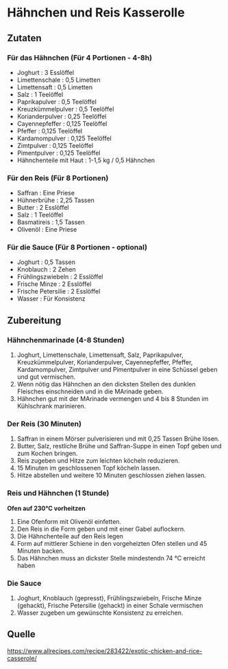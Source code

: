 # Hähnchen und Reis Kasserolle

## Zutaten

### Für das Hähnchen (Für 4 Portionen - 4-8h)

+ Joghurt : 3 Esslöffel
+ Limettenschale : 0,5 Limetten
+ Limettensaft : 0,5 Limetten
+ Salz : 1 Teelöffel
+ Paprikapulver : 0,5 Teelöffel
+ Kreuzkümmelpulver : 0,5 Teelöffel
+ Korianderpulver : 0,25 Teelöffel
+ Cayennepfeffer : 0,125 Teelöffel
+ Pfeffer : 0,125 Teelöffel
+ Kardamompulver : 0,125 Teelöffel
+ Zimtpulver : 0,125 Teelöffel
+ Pimentpulver : 0,125 Teelöffel
+ Hähnchenteile mit Haut : 1-1,5 kg / 0,5 Hähnchen

### Für den Reis (Für 8 Portionen)

+ Saffran : Eine Priese
+ Hühnerbrühe : 2,25 Tassen
+ Butter : 2 Esslöffel
+ Salz : 1 Teelöffel
+ Basmatireis : 1,5 Tassen
+ Olivenöl : Eine Priese

### Für die Sauce (Für 8 Portionen - optional)

+ Joghurt : 0,5 Tassen
+ Knoblauch : 2 Zehen
+ Frühlingszwiebeln : 2 Esslöffel
+ Frische Minze : 2 Esslöffel
+ Frische Petersilie : 2 Esslöffel
+ Wasser : Für Konsistenz

## Zubereitung

### Hähnchenmarinade (4-8 Stunden)

1. Joghurt, Limettenschale, Limettensaft, Salz, Paprikapulver, Kreuzkümmelpulver, Korianderpulver, Cayennepfeffer, Pfeffer, Kardamompulver, Zimtpulver und Pimentpulver in eine Schüssel geben und gut vermischen.
2. Wenn nötig das Hähnchen an den dicksten Stellen des dunklen Fleisches einschneiden und in die MArinade geben.
3. Hähnchen gut mit der MArinade vermengen und 4 bis 8 Stunden im Kühlschrank marinieren.

### Der Reis (30 Minuten)

1. Saffran in einem Mörser pulverisieren und mit 0,25 Tassen Brühe lösen.
2. Butter, Salz, restliche Brühe und Saffran-Suppe in einen Topf geben und zum Kochen bringen.
3. Reis zugeben und Hitze zum leichten köcheln reduzieren.
4. 15 Minuten im geschlossenen Topf köcheln lassen.
5. Hitze abstellen und weitere 10 Minuten geschlossen ziehen lassen.

### Reis und Hähnchen (1 Stunde)

**Ofen auf 230°C vorheitzen**

1. Eine Ofenform mit Olivenöl einfetten.
2. Den Reis in die Form geben und mit einer Gabel auflockern.
3. Die Hähnchenteile auf den Reis legen
4. Form auf mittlerer Schiene in den vorgeheizten Ofen stellen und 45 Minuten backen.
5. Das Hähnchen muss an dickster Stelle mindestendn 74 °C erreicht haben

### Die Sauce

1. Joghurt, Knoblauch (gepresst), Frühlingszwiebeln, Frische Minze (gehackt), Frische Petersilie (gehackt) in einer Schale vermischen
2. Wasser zugeben um gewünschte Konsistenz zu erreichen.

## Quelle

https://www.allrecipes.com/recipe/283422/exotic-chicken-and-rice-casserole/
